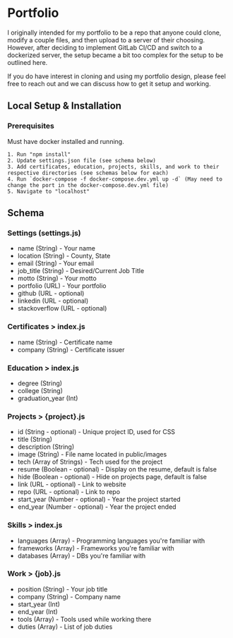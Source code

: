 # Portfolio

I originally intended for my portfolio to be a repo that anyone could clone, modify a couple files, and then upload to a server of their choosing. However, after deciding to implement GitLab CI/CD and switch to a dockerized server, the setup became a bit too complex for the setup to be outlined here.

If you do have interest in cloning and using my portfolio design, please feel free to reach out and we can discuss how to get it setup and working.

## Local Setup & Installation

### Prerequisites

Must have docker installed and running.

```
1. Run "npm install"
2. Update settings.json file (see schema below)
3. Add certificates, education, projects, skills, and work to their respective directories (see schemas below for each)
4. Run `docker-compose -f docker-compose.dev.yml up -d` (May need to change the port in the docker-compose.dev.yml file)
5. Navigate to "localhost" 
```

## Schema

### Settings (settings.js)
- name (String) - Your name
- location (String) - County, State
- email (String) - Your email
- job_title (String) - Desired/Current Job Title
- motto (String) - Your motto
- portfolio (URL) - Your portfolio
- github (URL - optional)
- linkedin (URL - optional)
- stackoverflow (URL - optional)

### Certificates > index.js
- name (String) - Certificate name
- company (String) - Certificate issuer

### Education > index.js
- degree (String)
- college (String)
- graduation_year (Int)

### Projects > {project}.js
- id (String - optional) - Unique project ID, used for CSS
- title (String)
- description (String)
- image (String) - File name located in public/images
- tech (Array of Strings) - Tech used for the project
- resume (Boolean - optional) - Display on the resume, default is false
- hide (Boolean - optional) - Hide on projects page, default is false
- link (URL - optional) - Link to website
- repo (URL - optional) - Link to repo
- start_year (Number - optional) - Year the project started
- end_year (Number - optional) - Year the project ended

### Skills > index.js
- languages (Array) - Programming languages you're familiar with
- frameworks (Array) - Frameworks you're familiar with
- databases (Array) - DBs you're familiar with

### Work > {job}.js
- position (String) - Your job title
- company (String) - Company name
- start_year (Int)
- end_year (Int)
- tools (Array) - Tools used while working there
- duties (Array) - List of job duties